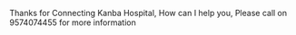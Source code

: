Thanks for Connecting Kanba Hospital,
How can I help you,
Please call on 9574074455 for more information
